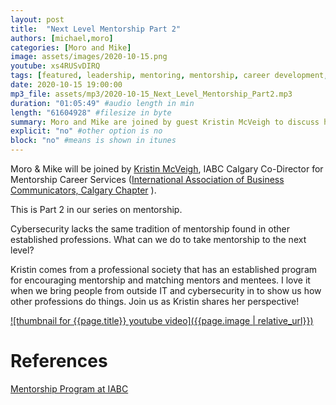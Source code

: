 ```yaml
---
layout: post
title:  "Next Level Mentorship Part 2"
authors: [michael,moro]
categories: [Moro and Mike]
image: assets/images/2020-10-15.png
youtube: xs4RUSvDIRQ
tags: [featured, leadership, mentoring, mentorship, career development, careers]
date: 2020-10-15 19:00:00
mp3_file: assets/mp3/2020-10-15_Next_Level_Mentorship_Part2.mp3
duration: "01:05:49" #audio length in min
length: "61604928" #filesize in byte
summary: Moro and Mike are joined by guest Kristin McVeigh to discuss how to take mentorship to the next level in your career.
explicit: "no" #other option is no
block: "no" #means is shown in itunes
---
```


Moro & Mike will be joined by [Kristin McVeigh](https://www.linkedin.com/in/kristin-mcveigh-5267284a/), IABC Calgary Co-Director for Mentorship Career Services ([International Association of Business Communicators, Calgary Chapter](http://iabccalgary.com/) ).

This is Part 2 in our series on mentorship.

Cybersecurity lacks the same tradition of mentorship found in other established professions. What can we do to take mentorship to the next level?

Kristin comes from a professional society that has an established program for encouraging mentorship and matching mentors and mentees. I love it when we bring people from outside IT and cybersecurity in to show us how other professions do things. Join us as Kristin shares her perspective!

[![thumbnail for {{page.title}} youtube video]({{page.image | relative_url}})](https://youtu.be/{{page.youtube}} "{{page.title}}")


# References

[Mentorship Program at IABC](https://iabccalgary.com/learn/mentorship-program/)

